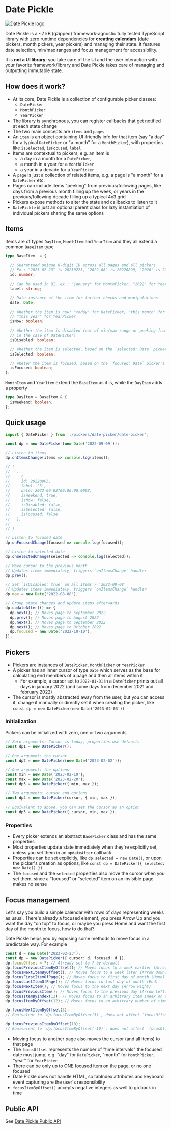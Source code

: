 # Date Pickle

![Date Pickle logo](https://raw.githubusercontent.com/alaindet/date-pickle/main/logo.png)

Date Pickle is a ~2 kB (gzipped) framework-agnostic fully tested TypeScript library with zero runtime dependencies for **creating calendars** (date pickers, month pickers, year pickers) and managing their state. It features date selection, min/max ranges and focus management for accessibility.

It is **not a UI library**: you take care of the UI and the user interaction with your favorite framework/library and Date Pickle takes care of managing and outputting immutable state.

## How does it work?

- At its core, Date Pickle is a collection of configurable picker classes:
  - `DatePicker`
  - `MonthPicker`
  - `YearPicker`
- The library is synchronous, you can register callbacks that get notified at each state change
- The two main concepts are `items` and `pages`
- An `item` is an object containing UI-friendly info for that item (say "a day" for a typical `DatePicker` or "a month" for a `MonthPicker`), with properties like `isSelected`, `isFocused`, `label`
- Items are contextual to pickers, e.g. an item is
  - a day in a month for a `DatePicker`,
  - a month in a year for a `MonthPicker`
  - a year in a decade for a `YearPicker`
- A `page` is just a collection of related items, e.g. a page is "a month" for a `DatePicker` etc.
- Pages can include items "peeking" from previous/following pages, like days from a previous month filling up the week, or years in the previous/following decade filling up a typical 4x3 grid
- Pickers expose methods to alter the state and callbacks to listen to it
- `DatePickle` is just an optional parent class for lazy instantiation of individual pickers sharing the same options

## Items

Items are of types `DayItem`, `MonthItem` and `YearItem` and they all extend a common `BaseItem` type

```ts
type BaseItem  = {

  // Guaranteed unique 8-digit ID across all pages and all pickers
  // Ex.: "2023-02-23" is 20230223, "2022-08" is 20220899, "2020" is 20209999
  id: number;

  // Can be used in UI, ex.: "january" for MonthPicker, "2022" for YearPicker
  label: string;

  // Date instance of the item for further checks and manipulations
  date: Date;

  // Whether the item is now: "today" for DatePicker, "this month" for MonthPicker,
  // "this year" for YearPicker
  isNow: boolean;

  // Whether the item is disabled (out of min/max range or peeking from adjacent months
  // in the case of DatePicker)
  isDisabled: boolean;

  // Whether the item is selected, based on the `selected: Date` picker's property
  isSelected: boolean;

  // Wheter the item is focused, based on the `focused: Date` picker's property
  isFocused: boolean;
};
```

`MonthItem` and `YearItem` extend the `BaseItem` as it is, while the `DayItem` adds a property

```ts
type DayItem = BaseItem & {
  isWeekend: boolean;
};
```

## Quick usage
```ts
import { DatePicker } from './pickers/date-picker/date-picker';

const dp = new DatePicker(new Date('2022-09-09'));

// Listen to items
dp.onItemsChange(items => console.log(items));

// [
//   ...
//     {
//     id: 20220903,
//     label: '3',
//     date: 2022-09-03T00:00:00.000Z,
//     isWeekend: true,
//     isNow: false,
//     isDisabled: false,
//     isSelected: false,
//     isFocused: false
//   },
//   ...
// ]

// Listen to focused date
dp.onFocusedChange(focused => console.log(focused));

// Listen to selected date
dp.onSelectedChange(selected => console.log(selected));

// Move cursor to the previous month
// Updates items immediately, triggers `onItemsChange` handler
dp.prev();

// Set `isDisabled: true` on all items > '2022-08-08'
// Updates items immediately, triggers `onItemsChange` handler
dp.max = new Date('2022-08-08');

// Group state changes and update items afterwards
dp.updateAfter(() => {
  dp.next(); // Moves page to September 2022
  dp.prev(); // Moves page to August 2022
  dp.next(); // Moves page to September 2022
  dp.next(); // Moves page to October 2022
  dp.focused = new Date('2022-10-10');
});
```

## Pickers
- Pickers are instances of `DatePicker`, `MonthPicker` or `YearPicker`
- A picker has an inner cursor of type `Date` which serves as the base for calculating end members of a page and then all items within it
  - For example, a cursor set to `2022-01-01` in a `DatePicker` prints out all days in january 2022 (and some days from december 2021 and february 2022)
- The cursor is mostly abstracted away from the user, but you can access it, change it manually or directly set it when creating the picker, like `const dp = new DatePicker(new Date('2023-02-03'))`

### Initialization
Pickers can be initialized with zero, one or two arguments
```ts
// Zero arguments: Cursor is today, properties use defaults
const dp1 = new DatePicker();

// One argument: the cursor
const dp2 = new DatePicker(new Date('2023-02-02'));

// One argument: the options
const min = new Date('2023-02-10');
const max = new Date('2023-02-20');
const dp3 = new DatePicker({ min, max });

// Two arguments: cursor and options
const dp4 = new DatePicker(cursor, { min, max });

// Equivalent to above, you can set the cursor as an option
const dp5 = new DatePicker({ cursor, min, max });
```

### Properties
- Every picker extends an abstract `BasePicker` class and has the same properties
- Most properties update state immediately when they're explicitly set, unless you set them in an `updateAfter` callback
- Properties can be set explicitly, like `dp.selected = new Date()`, or upon the picker's creation as options, like `const dp = DatePicker({ selected: new Date() })`
- The `focused` and the `selected` properties also move the cursor when you set them, since a "focused" or "selected" item on an invisible page makes no sense

## Focus management
Let's say you build a simple calendar with rows of days representing weeks as usual. There's already a focused element, you press Arrow Up and you want the day "on top" to focus, or maybe you press Home and want the first day of the month to focus, how to do that?

Date Pickle helps you by exposing some methods to move focus in a predictable way. For example

```ts
const d = new Date('2023-02-23');
const dp = new DatePicker({ cursor: d, focused: d });
dp.focusOffset = 7; // Already set to 7 by default
dp.focusPreviousItemByOffset(); // Moves focus to a week earlier (Arrow Up)
dp.focusNextItemByOffset(); // Moves focus to a week later (Arrow Down)
dp.focusFirstItemOfPage(); // Moves focus to first day of month (Home)
dp.focusLastItemOfPage(); // Moves focus to last day of month (End)
dp.focusNextItem(); // Moves focus to the next day (Arrow Right)
dp.focusPreviousItem(); // Moves focus to the previous day (Arrow Left)
dp.focusItemByIndex(12); // Moves focus to an arbitrary item index on a page
dp.focusItemByOffset(12); // Moves focus to an arbitrary number of time intervals

dp.focusNextItemByOffset(3);
// Equivalent to `dp.focusItemByOffset(3)`, does not affect `focusOffset`

dp.focusPreviousItemByOffset(10);
// Equivalent to `dp.focusItemByOffset(-10)`, does not affect `focusOffset`
```

- Moving focus to another page also moves the cursor (and all items) to that page
- The `focusOffset` represents the number of "time intervals" the focused date must jump, e.g. "day" for `DatePicker`, "month" for `MonthPicker`, "year" for `YearPicker`
- There can be only up to ONE focused item on the page, or no one focused
- Date Pickle does not handle HTML, so tabIndex attributes and keyboard event capturing are the user's responsibility
- `focusItemByOffset()` accepts negative integers as well to go back in time

## Public API
See [Date Pickle Public API](https://github.com/alaindet/date-pickle/blob/main/docs/public-api.md)
